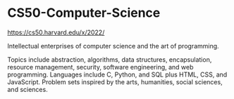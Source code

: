 # CS50-Computer-Science

https://cs50.harvard.edu/x/2022/

Intellectual enterprises of computer science and the art of programming. 

Topics include abstraction, algorithms, data structures, encapsulation, resource management, security, software engineering, and web programming. Languages include C, Python, and SQL plus HTML, CSS, and JavaScript. Problem sets inspired by the arts, humanities, social sciences, and sciences. 
